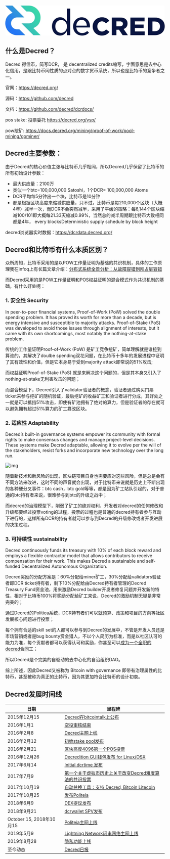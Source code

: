 ![](/docs/docs_image/blockchain/ecosystem/decred_logo.jpg)

## 什么是Decred？

Decred 得信币，简写DCR， 是 decentralized credits缩写，字面意思是去中心化信用，是跟比特币同性质的点对点的数字货币系统，所以也是比特币的竞争者之一。



官网：https://decred.org/

源码：https://github.com/decred

文档：https://github.com/decred/dcrdocs/

pos stake: 投票委托 https://decred.org/vsp/

pow挖矿: https://docs.decred.org/mining/proof-of-work/pool-mining/gominer/

## Decred主要参数：

由于Decred的核心价值主张与比特币几乎相同，所以Decred几乎保留了比特币的所有初始设计参数：

- 最大供应量：2100万
- 类似一个btc=100,000,000 Satoshi，1个DCR= 100,000,000 Atoms 
- DCR平均每5分钟出一个块，比特币是10分钟
- 都是根据区块高度来缩减供应量，只不过，比特币是每210,000个区块（大概4年）减半一次，而DCR不会突然减半，采用了平缓的策略：每6,144个区块缩减100/101即大概每21.33天缩减0.99%，当然总的减半周期跟比特币大致相同都是4年， every  blocksDeterministic supply schedule by block height

decred浏览器实时数据：https://dcrdata.decred.org/

## Decred和比特币有什么本质区别？

众所周知，比特币采用的是以POW工作量证明为基础的共识机制，具体的工作原理我在infoq上有长篇文章介绍：[分布式系统全景分析：从故障容错到拜占庭容错](https://www.infoq.cn/article/ihxufskmuc3ptlfyrryk)

而Decred采用的是POW工作量证明和POS权益证明的混合模式作为共识机制的基础，有什么好处呢：

### 1. 安全性 Security

In peer-to-peer financial systems, Proof-of-Work (PoW) solved the double spending problem. It has proved its worth for more than a decade, but is energy intensive and susceptible to majority attacks. Proof-of-Stake (PoS) was developed to avoid those issues through alignment of interests, but it came with its own shortcomings, most notably the nothing-at-stake problem.

传统的工作量证明Proof-of-Work (PoW) 是矿工竞争挖矿，简单理解就是谁挖到算谁的，其解决了doulbe spending双花问题，在比特币十多年的发展进程中证明了其有效性和价值，但是它本身易于受到majority attack即常说的51%攻击;

而权益证明Proof-of-Stake (PoS) 就是来解决这个问题的，但是其本身又引入了nothing-at-stake无利害攻击的问题；

而混合模型下，Decred引入了validator验证者的概念，验证者通过购买门票ticket来参与挖矿的随机验证，最后挖矿的收益矿工和验证者进行分成，其好处之一就是可以抵挡51%攻击，即使有矿池拥有了绝对的算力，但是验证者的存在就可以避免拥有超过51%算力的矿工篡改区块。

### 2. 适应性 Adaptability

Decred’s built-in governance systems empower its community with formal rights to make consensus changes and manage project-level decisions. These systems make Decred adaptable, allowing it to evolve per the will of the stakeholders, resist forks and incorporate new technology over the long run.

![img](https://decred.org/images/adaptability_politeia-the-proposal-system.png)

随着新技术和新风险的出现，区块链项目自身也需要应对这些风险，但是总是会有不同方法来改进，这时不同的声音就会出现，对于比特币来说就是历史上不断出现的各种硬分叉事件：btc cash，btc gold等等，都是因为矿工站队引起的，对于普通的btc持有者来说，很难参与到btc的升级之战中；

而decred的治理模型下，削弱了矿工的绝对权利，开发者对decred的任何修改和升级都要经过投票voting的过程，投票的过程也是普通的decred持有者参与互动下进行的，这样所有DCR的持有者就可以参与到Decred的升级修改或者开发进展的决策过程。

### 3. 可持续性 sustainability

Decred continuously funds its treasury with 10% of each block reward and employs a flexible contractor model that allows contributors to receive compensation for their work. This makes Decred a sustainable and self-funded Decentralized Autonomous Organization.

Decred奖励的分配方案是：60%分配给miner矿工，30%分配给validators验证者即DCR ticket持有者，剩下10%分配给由Decred持有者管理的Decred Treasury Fund资金池，用来激励Decred builder开发者修复问题并开发新的特性，相对于比特币100%将奖励分配给矿工来说，Decred的激励机制无疑是非常完美的；

通过Decred的Politiea系统，DCR持有者们可以就预算、政策和项目的方向等社区发展核心问题进行投票；

每个拥有合适的skill set的人都可以参与到Decred的发展中，不管是开发人员还是市场营销或者是bug bounty赏金猎人，不以个人简历为标准，而是以社区认可的能力为准，每个贡献者都可以获得认可和奖励，你甚至可以[成为一个全职的decred合同工](https://docs.decred.org/contributing/overview/)；

所以Decred是个完美的自驱动的去中心化的自治组织DAO。



综上所述，因此Decred又被称为 Bitcoin with governance 即带有治理属性的比特币，甚至被称为真正的比特币，因为其更加符合比特币的设计初衷。



## Decred发展时间线

| 日期                     |      | 里程碑                                                       |
| ------------------------ | ---- | ------------------------------------------------------------ |
| 2015年12月15             |      | [Decred在bitcointalk上公布](https://bitcointalk.org/index.php?topic=1290358.0) |
| 2016年1月1               |      | [空投审核结束](https://forum.decred.org/threads/airdrop-rundown.313/) |
| 2016年2月8               |      | [Decred主网上线](https://explorer.dcrdata.org/block/298e5cc3d985bfe7f81dc135f360abe089edd4396b86d2de66b0cef42b21d980) |
| 2016年2月12              |      | [初始stake pool发布](https://forum.decred.org/threads/testnet-stake-pool-is-live.626/) |
| 2016年2月21              |      | [区块高度4096第一个POS投票](https://explorer.dcrdata.org/block/00000000000013722f8e5a8af9cf55492e9237e77d29da98695e65fd13033625) |
| 2016年12月26             |      | [Decredition GUI钱包发布 for Linux/OSX](https://forum.decred.org/threads/dd-20-v0-7-0-12-26-16.4702/#post-23300) |
| 2017年6月14              |      | [Initial dcrtime 发布](https://blog.decred.org/2017/06/14/dcrtime-Blockchain-based-Timestamps/) |
| 2017年7月9               |      | [第一个关于虚拟币历史上关于改变Decred难度算法的共识投票](https://blog.decred.org/2017/04/03/A-New-Ticket-Price-Algorithm/) |
| 2017年10月19             |      | [自动兑换工具：支持 Decred, Bitcoin  Litecoin](https://blog.decred.org/2017/09/20/On-Chain-Atomic-Swaps/) |
| 2017年10月25             |      | [发布Politeia](https://blog.decred.org/2017/10/25/Politeia-Proposals-in-a-Timestamped-Filesystem/) |
| 2018年6月9               |      | [DEX提议发布](https://blog.decred.org/2018/06/05/A-New-Kind-of-DEX/) |
| 2018年9月21              |      | [dcrwallet SPV发布 ](https://github.com/decred/decred-binaries/releases/tag/v1.3.0) |
| October 15, 2018年10月15 |      | [Politeia主网上线](https://blog.decred.org/2018/10/15/Politeia-in-Production/) |
| 2019年5月9               |      | [Lightning Network闪电网络主网上线](https://github.com/decred/dcps/blob/master/dcp-0004/dcp-0004.mediawiki) |
| 2019年8月28              |      | [隐私功能上线](https://blog.decred.org/2019/08/28/Iterating-Privacy/) |
| 至今动态                 |      | [Decred日报](https://decred.org/press/)                      |


<disqus/>